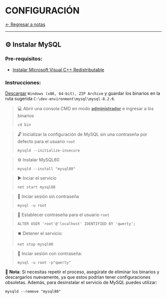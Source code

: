 # CONFIGURACIÓN

[← Regresar a notas](../../README.md) <br>

----

## ⚙️ Instalar MySQL
### Pre-requisitos:
- [Instalar Microsoft Visual C++ Redistributable](https://aka.ms/vs/17/release/vc_redist.x86.exe)

### Instrucciones:

[Descargar](https://dev.mysql.com/downloads/mysql/) `Windows (x86, 64-bit), ZIP Archive` y guardar los binarios en la ruta sugerida `C:\dev-environment\mysql\mysql-8.2.0`.
> 💻 Abrir una consola CMD en modo **<u>administrador</u>** e ingresar a los binarios
> ```shell
> cd bin
> ```

> 🔓 Inicializar la configuración de MySQL sin una contraseña por defecto para el usuario `root`
> ```shell
> mysqld --initialize-insecure
> ```

> ⚙️ Instalar MySQL80
> ```shell
> mysqld --install "mysql80"
> ```

> ▶️ Inciar el servicio
> ```shell
> net start mysql80
> ```

> 🔑 Inciar sesión sin contraseña
> ```shell
> mysql -u root
> ```

> 🔐 Establecer contraseña para el usuario `root`
> ```shell
> ALTER USER 'root'@'localhost' IDENTIFIED BY 'qwerty';
> ```

> ⏹️ Detener el servicio:
> ```shell
> net stop mysql80
> ```

> 👤 Inciar sesión con contraseña:
> ```shell
> mysql -u root -p"qwerty"
> ```

📌 **Nota**: Si necesitas repetir el proceso, asegúrate de eliminar los binarios y descargarlos nuevamente,
ya que estos podrían tener configuraciones obsoletas. Además, para desinstalar el servicio de MySQL puedes utilizar:
```shell
mysqld --remove "mysql80"
```
